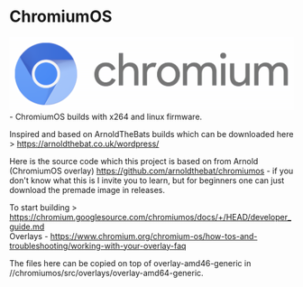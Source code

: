 # ChromiumOS
<img src="https://github.com/Alex313031/ChromiumOS/blob/main/cros_bootsplash.png">
- ChromiumOS builds with x264 and linux firmware.

Inspired and based on ArnoldTheBats builds which can be downloaded here > https://arnoldthebat.co.uk/wordpress/

Here is the source code which this project is based on from Arnold (ChromiumOS overlay) https://github.com/arnoldthebat/chromiumos - if you don't know what this is I invite you to learn, but for beginners one can just download the premade image in releases.

To start building > https://chromium.googlesource.com/chromiumos/docs/+/HEAD/developer_guide.md \
Overlays - https://www.chromium.org/chromium-os/how-tos-and-troubleshooting/working-with-your-overlay-faq

The files here can be copied on top of overlay-amd46-generic in //chromiumos/src/overlays/overlay-amd64-generic.
